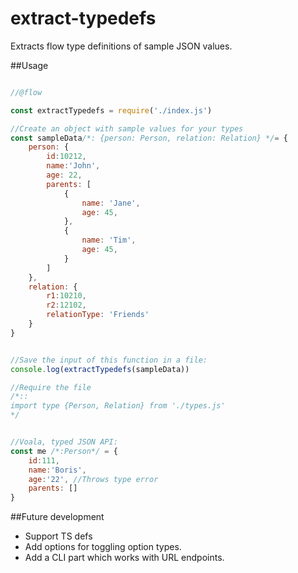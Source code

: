 # extract-typedefs
Extracts flow type definitions of sample JSON values.

##Usage

```javascript

//@flow

const extractTypedefs = require('./index.js')

//Create an object with sample values for your types
const sampleData/*: {person: Person, relation: Relation} */= {
    person: {
        id:10212,
        name:'John',
        age: 22,
        parents: [
            {
                name: 'Jane',
                age: 45,
            },
            {
                name: 'Tim',
                age: 45,
            }
        ]
    },
    relation: {
        r1:10210,
        r2:12102,
        relationType: 'Friends'
    }
}


//Save the input of this function in a file:
console.log(extractTypedefs(sampleData))

//Require the file
/*::
import type {Person, Relation} from './types.js'
*/


//Voala, typed JSON API:
const me /*:Person*/ = {
    id:111, 
    name:'Boris',
    age:'22', //Throws type error
    parents: []
}

```
##Future development
* Support TS defs
* Add options for toggling option types.
* Add a CLI part which works with URL endpoints.
